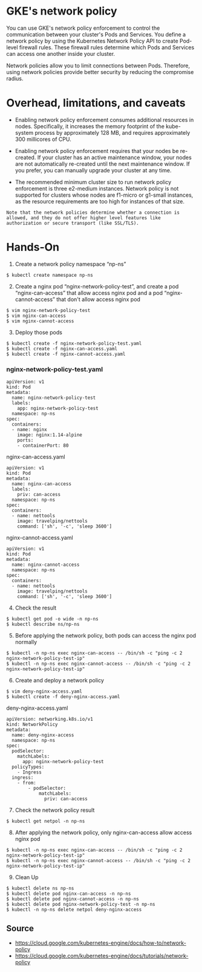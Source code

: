 # GKE's network policy

You can use GKE's network policy enforcement to control the communication between your cluster's Pods and Services. You define a network policy by using the Kubernetes Network Policy API to create Pod-level firewall rules. These firewall rules determine which Pods and Services can access one another inside your cluster.

Network policies allow you to limit connections between Pods. Therefore, using network policies provide better security by reducing the compromise radius.

# Overhead, limitations, and caveats

- Enabling network policy enforcement consumes additional resources in nodes. Specifically, it increases the memory footprint of the kube-system process by approximately 128 MB, and requires approximately 300 millicores of CPU.

- Enabling network policy enforcement requires that your nodes be re-created. If your cluster has an active maintenance window, your nodes are not automatically re-created until the next maintenance window. If you prefer, you can manually upgrade your cluster at any time.

- The recommended minimum cluster size to run network policy enforcement is three e2-medium instances.
Network policy is not supported for clusters whose nodes are f1-micro or g1-small instances, as the resource requirements are too high for instances of that size.

`Note that the network policies determine whether a connection is allowed, and they do not offer higher level features like authorization or secure transport (like SSL/TLS).`

# Hands-On

1. Create a network policy namespace “np-ns”
```
$ kubectl create namespace np-ns
```

2. Create a nginx pod “nginx-network-policy-test”, and create a pod “nginx-can-access” that allow access nginx pod and a pod “nginx-cannot-access” that don't allow access nginx pod
```
$ vim nginx-network-policy-test
$ vim nginx-can-access
$ vim nginx-cannot-access
```

3. Deploy those pods
```
$ kubectl create -f nginx-network-policy-test.yaml
$ kubectl create -f nginx-can-access.yaml
$ kubectl create -f nginx-cannot-access.yaml
```

### nginx-network-policy-test.yaml
```
apiVersion: v1
kind: Pod
metadata:
  name: nginx-network-policy-test
  labels:
    app: nginx-network-policy-test
  namespace: np-ns
spec:
  containers:
  - name: nginx
    image: nginx:1.14-alpine
    ports:
    - containerPort: 80
```

nginx-can-access.yaml
```
apiVersion: v1
kind: Pod
metadata:
  name: nginx-can-access
  labels:
    priv: can-access
  namespace: np-ns
spec:
  containers:
  - name: nettools
    image: travelping/nettools
    command: ['sh', '-c', 'sleep 3600']
```

nginx-cannot-access.yaml
```
apiVersion: v1
kind: Pod
metadata:
  name: nginx-cannot-access
  namespace: np-ns
spec:
  containers:
  - name: nettools
    image: travelping/nettools
    command: ['sh', '-c', 'sleep 3600']
```

4. Check the result
```
$ kubectl get pod -o wide -n np-ns
$ kubectl describe ns/np-ns
```

5. Before applying the network policy, both pods can access the nginx pod normally
```
$ kubectl -n np-ns exec nginx-can-access -- /bin/sh -c "ping -c 2 nginx-network-policy-test-ip"
$ kubectl -n np-ns exec nginx-cannot-access -- /bin/sh -c "ping -c 2 nginx-network-policy-test-ip"
```

6. Create and deploy a network policy
```
$ vim deny-nginx-access.yaml
$ kubectl create -f deny-nginx-access.yaml
```

deny-nginx-access.yaml
```
apiVersion: networking.k8s.io/v1
kind: NetworkPolicy
metadata:
  name: deny-nginx-access
  namespace: np-ns
spec:
  podSelector:
    matchLabels:
      app: nginx-network-policy-test
  policyTypes:
    - Ingress
  ingress:
    - from:
        - podSelector:
            matchLabels:
              priv: can-access
```

7. Check the network policy result
```
$ kubectl get netpol -n np-ns
```

8. After applying the network policy, only nginx-can-access allow access nginx pod
```
$ kubectl -n np-ns exec nginx-can-access -- /bin/sh -c "ping -c 2 nginx-network-policy-test-ip"
$ kubectl -n np-ns exec nginx-cannot-access -- /bin/sh -c "ping -c 2 nginx-network-policy-test-ip"
```

9. Clean Up
```
$ kubectl delete ns np-ns
$ kubectl delete pod nginx-can-access -n np-ns
$ kubectl delete pod nginx-cannot-access -n np-ns
$ kubectl delete pod nginx-network-policy-test -n np-ns
$ kubectl -n np-ns delete netpol deny-nginx-access
```


## Source
- https://cloud.google.com/kubernetes-engine/docs/how-to/network-policy
- https://cloud.google.com/kubernetes-engine/docs/tutorials/network-policy
  
